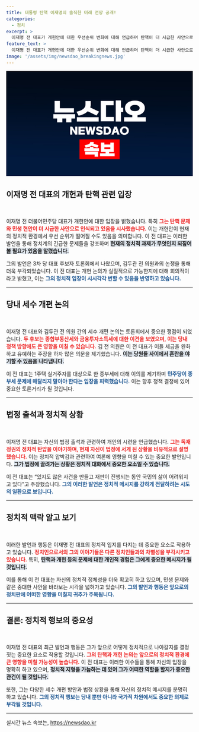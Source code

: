 ```yaml
---
title: 대통령 탄핵 이재명의 솔직한 미래 전망 공개!
categories:
  - 정치
excerpt: >
  이재명 전 대표가 개헌안에 대한 우선순위 변화에 대해 언급하며 탄핵이 더 시급한 사안으로 떠오를 것이라고 시사했다. 논쟁이 치열한 토론회에서 그는 탄핵과 개헌에 대한 이견을 보였으며, 법정 소환에 대한 불만도 드러냈다.
feature_text: >
  이재명 전 대표가 개헌안에 대한 우선순위 변화에 대해 언급하며 탄핵이 더 시급한 사안으로 떠오를 것이라고 시사했다. 논쟁이 치열한 토론회에서 그는 탄핵과 개헌에 대한 이견을 보였으며, 법정 소환에 대한 불만도 드러냈다.
image: '/assets/img/newsdao_breakingnews.jpg'
---
```


<p><img src="/assets/img/newsdao_breakingnews.jpg" alt="flaretime 속보" /></p>

<h2 data-ke-size="size26">이재명 전 대표의 개헌과 탄핵 관련 입장</h2>

<p data-ke-size="size16">&nbsp;</p>

<p>이재명 전 더불어민주당 대표가 개헌안에 대한 입장을 밝혔습니다. 특히 <b><span style="color: #ee2323;">그는 탄핵 문제와 민생 현안이 더 시급한 사안으로 인식되고 있음을 시사했습니다.</span></b> 이는 개헌안이 현재의 정치적 환경에서 우선 순위가 떨어질 수도 있음을 의미합니다. 이 전 대표는 이러한 발언을 통해 정치계의 긴급한 문제들을 강조하며 <b><span style="background-color: #21538527;">현재의 정치적 과제가 무엇인지 되짚어볼 필요가 있음을 알렸습니다.</span></b> </p>

<p>그의 발언은 3차 당 대표 후보자 토론회에서 나왔으며, 김두관 전 의원과의 논쟁을 통해 더욱 부각되었습니다. 이 전 대표는 개헌 논의가 실질적으로 가능한지에 대해 회의적이라고 밝혔고, 이는 <b><span style="color: #1a5490;">그의 정치적 입장이 시시각각 변할 수 있음을 반영하고 있습니다.</span></b> </p>

<hr>

<h2 data-ke-size="size26">당내 세수 개편 논의</h2>

<p data-ke-size="size16">&nbsp;</p>

<p>이재명 전 대표와 김두관 전 의원 간의 세수 개편 논의는 토론회에서 중요한 쟁점이 되었습니다. <b><span style="color: #ee2323;">두 후보는 종합부동산세와 금융투자소득세에 대한 이견을 보였으며, 이는 당내 정책 방향에도 큰 영향을 미칠 수 있습니다.</span></b> 김 전 의원은 이 전 대표가 이들 세금을 완화하고 유예하는 주장을 하자 많은 의문을 제기했습니다. <b><span style="background-color: #21538527;">이는 당원들 사이에서 혼란을 야기할 수 있음을 나타냅니다.</span></b></p>

<p>이 전 대표는 1주택 실거주자를 대상으로 한 종부세에 대해 이의를 제기하며 <b><span style="color: #1a5490;">민주당이 종부세 문제에 매달리지 말아야 한다는 입장을 피력했습니다.</span></b> 이는 향후 정책 결정에 있어 중요한 토론거리가 될 것입니다.</p>

<hr>

<h2 data-ke-size="size26">법정 출석과 정치적 상황</h2>

<p data-ke-size="size16">&nbsp;</p>

<p>이재명 전 대표는 자신의 법정 출석과 관련하여 개인의 시련을 언급했습니다. <b><span style="color: #ee2323;">그는 독재 정권의 정치적 탄압을 이야기하며, 현재 자신이 법정에 서게 된 상황을 비유적으로 설명했습니다.</span></b> 이는 정치적 압박감과 관련하여 여론에 영향을 미칠 수 있는 중요한 발언입니다. <b><span style="background-color: #21538527;">그가 법정에 끌려가는 상황은 정치적 대화에서 중요한 요소일 수 있습니다.</span></b></p>

<p>이 전 대표는 “있지도 않은 사건을 만들고 재판이 진행되는 동안 국민의 삶이 어려워지고 있다”고 주장했습니다. <b><span style="color: #1a5490;">그의 이러한 발언은 정치적 메시지를 강하게 전달하려는 시도의 일환으로 보입니다.</span></b></p>

<hr>

<h2 data-ke-size="size26">정치적 맥락 알고 보기</h2>

<p data-ke-size="size16">&nbsp;</p>

<p>이러한 발언과 행동은 이재명 전 대표의 정치적 입지를 다지는 데 중요한 요소로 작용하고 있습니다. <b><span style="color: #ee2323;">정치인으로서의 그의 이야기들은 다른 정치인들과의 차별성을 부각시키고 있습니다.</span></b> 특히, <b><span style="background-color: #21538527;">탄핵과 개헌 등의 문제에 대한 개인적 경험은 그에게 중요한 메시지가 될 것입니다.</span></b></p>

<p>이를 통해 이 전 대표는 자신의 정치적 정체성을 더욱 확고히 하고 있으며, 민생 문제와 같은 중대한 사안을 바라보는 시각을 넓혀가고 있습니다. <b><span style="color: #1a5490;">그의 발언과 행동은 앞으로의 정치판에 어떠한 영향을 미칠지 귀추가 주목됩니다.</span></b></p>

<hr>

<h2 data-ke-size="size26">결론: 정치적 행보의 중요성</h2>

<p data-ke-size="size16">&nbsp;</p>

<p>이재명 전 대표의 최근 발언과 행동은 그가 앞으로 어떻게 정치적으로 나아갈지를 결정짓는 중요한 요소로 작용할 것입니다. <b><span style="color: #ee2323;">그의 탄핵과 개헌 논의는 앞으로의 정치적 환경에 큰 영향을 미칠 가능성이 높습니다.</span></b> 이 전 대표는 이러한 이슈들을 통해 자신의 입장을 명확히 하고 있으며, <b><span style="background-color: #21538527;">정치적 지형을 가늠하는 데 있어 그가 어떠한 역할을 할지가 중요한 관건이 될 것입니다.</span></b> </p>

<p>또한, 그는 다양한 세수 개편 방안과 법정 상황을 통해 자신의 정치적 메시지를 분명히 하고 있습니다. <b><span style="color: #1a5490;">그의 정치적 행보는 당내 뿐만 아니라 국가적 차원에서도 중요한 의제로 부각될 것입니다.</span></b> </p>

<hr>
실시간 뉴스 속보는, <a href="https://newsdao.kr" rel="dofollow">https://newsdao.kr</a>


